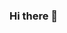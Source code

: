 ### Hi there 👋

<!--
**hamza-saleem/hamza-saleem** is a ✨ _special_ ✨ repository because its `README.md` (this file) appears on your GitHub profile.

Here are some ideas to get you started:

- 🔭 I’m currently working on a project of a game
- 🌱 I’m currently learning Unity Game Development
- 👯 I’m looking to collaborate in Open Source Unity projects.
- 🤔 I’m looking for help with improving my skills.
- 💬 Feel free to ask almost anything
- 📫 How to reach me: 70068443@student.uol.edu.pk
-->
